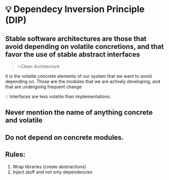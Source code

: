 # 💡 Dependecy Inversion Principle (DIP)



## Stable software architectures are those that avoid depending on volatile concretions, and that favor the use of stable abstract interfaces

> ~Clean Architecture


It is the volatile concrete elements of our system that we want to avoid depending on. Those are the modules that we are actively developing, and that are undergoing frequent change



💡 Interfaces are less volatile than implementations.



## Never mention the name of anything concrete and volatile



## Do not depend on concrete modules.



## Rules:

1. Wrap libraries (create abstractions)
2. Inject stuff and not only dependencies
